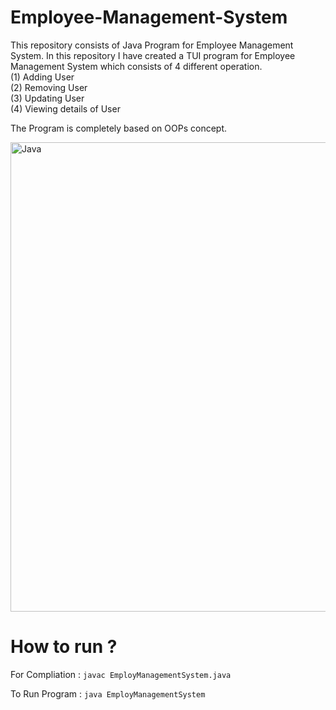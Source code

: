 # Employee-Management-System
This repository consists of Java Program for Employee Management System. In this repository I have created a TUI program for Employee Management System which consists of 4 different operation.<br>
(1) Adding User<br>  (2) Removing User<br> (3) Updating User<br>  (4) Viewing details of User

The Program is completely based on OOPs concept.

<img width="751" alt="Java" src="https://github.com/Sarveshg09/Employee-Management-System-Java/assets/98415226/47c2c237-e43b-4643-aec6-268f25a5bd2c">

# How to run ?
For Compliation : <code>javac EmployManagementSystem.java</code>

To Run Program  : <code>java EmployManagementSystem</code>
